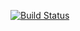 [![Build Status](https://travis-ci.org/IvanD18/FuelConsumption.svg?branch=master)](https://travis-ci.org/IvanD18/FuelConsumption)